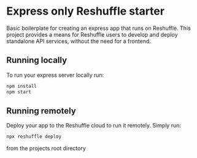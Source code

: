 # Express only Reshuffle starter

Basic boilerplate for creating an express app that runs on Reshuffle. 
This project provides a means for Reshuffle users to develop and deploy standalone API services, without the need for a frontend.

## Running locally

To run your express server locally run:

```bash
npm install
npm start
```

## Running remotely

Deploy your app to the Reshuffle cloud to run it remotely. Simply run:

```bash
npx reshuffle deploy
```

from the projects root directory

